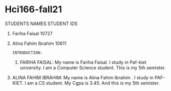 # Hci166-fall21



   STUDENTS NAMES                 STUDENT IDS
1. Fariha Faisal                    10727
2. Alina Fahim Ibrahim              10611



       INTRODUCTION:
       
   1. FARIHA FAISAL:
    My name is Fariha Faisal.
    I study in Paf-kiet university.
    I am a Computer Science student.
    This is my 5th semister.



  2. ALINA FAHIM IBRAHIM:
    My name is Alina Fahim Ibrahim .
    I study in PAF-KIET.
    I am a CS student.
    My Cgpa is 3.45.
    And this is my 5th semister.
         
